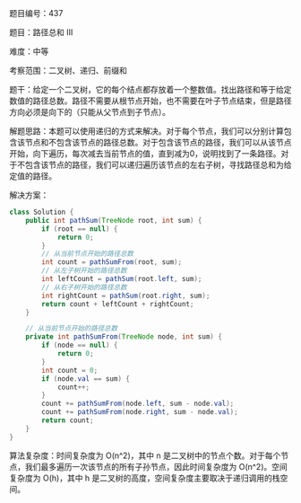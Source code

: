 题目编号：437

题目：路径总和 III

难度：中等

考察范围：二叉树、递归、前缀和

题干：给定一个二叉树，它的每个结点都存放着一个整数值。找出路径和等于给定数值的路径总数。路径不需要从根节点开始，也不需要在叶子节点结束，但是路径方向必须是向下的（只能从父节点到子节点）。 

解题思路：本题可以使用递归的方式来解决。对于每个节点，我们可以分别计算包含该节点和不包含该节点的路径总数。对于包含该节点的路径，我们可以从该节点开始，向下遍历，每次减去当前节点的值，直到减为0，说明找到了一条路径。对于不包含该节点的路径，我们可以递归遍历该节点的左右子树，寻找路径总和为给定值的路径。

解决方案：

```java
class Solution {
    public int pathSum(TreeNode root, int sum) {
        if (root == null) {
            return 0;
        }
        // 从当前节点开始的路径总数
        int count = pathSumFrom(root, sum);
        // 从左子树开始的路径总数
        int leftCount = pathSum(root.left, sum);
        // 从右子树开始的路径总数
        int rightCount = pathSum(root.right, sum);
        return count + leftCount + rightCount;
    }

    // 从当前节点开始的路径总数
    private int pathSumFrom(TreeNode node, int sum) {
        if (node == null) {
            return 0;
        }
        int count = 0;
        if (node.val == sum) {
            count++;
        }
        count += pathSumFrom(node.left, sum - node.val);
        count += pathSumFrom(node.right, sum - node.val);
        return count;
    }
}
```

算法复杂度：时间复杂度为 O(n^2)，其中 n 是二叉树中的节点个数。对于每个节点，我们最多遍历一次该节点的所有子孙节点，因此时间复杂度为 O(n^2)。空间复杂度为 O(h)，其中 h 是二叉树的高度，空间复杂度主要取决于递归调用的栈空间。